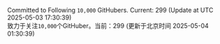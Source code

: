 Committed to Following `10,000` GitHubers. Current: <!-- FOLLOWING_COUNT -->299<!-- FOLLOWING_COUNT --> (Update at UTC <!-- LAST_UPDATED -->2025-05-03 17:30:39<!-- LAST_UPDATED -->)<br>
致力于关注`10,000`个GitHuber。当前：<!-- FOLLOWING_COUNT -->299<!-- FOLLOWING_COUNT --> (更新于北京时间 <!-- LAST_UPDATED_CST -->2025-05-04 01:30:39<!-- LAST_UPDATED_CST -->)
